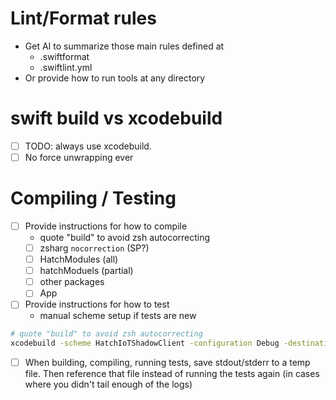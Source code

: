 
# Lint/Format rules
* Get AI to summarize those main rules defined at
  * .swiftformat
  * .swiftlint.yml
* Or provide how to run tools at any directory



# swift build vs xcodebuild
* [ ] TODO: always use xcodebuild. 
* [ ] No force unwrapping ever

# Compiling / Testing
* [ ] Provide instructions for how to compile
  * quote "build" to avoid zsh autocorrecting
  * [ ] zsharg `nocorrection` (SP?)
  * [ ] HatchModules (all)
  * [ ] hatchModuels (partial)
  * [ ] other packages
  * [ ] App 
* [ ] Provide instructions for how to test
  * manual scheme setup if tests are new

```zsh
# quote "build" to avoid zsh autocorrecting
xcodebuild -scheme HatchIoTShadowClient -configuration Debug -destination 'generic/platform=iOS' "build"
```


* [ ] When building, compiling, running tests, save stdout/stderr to a temp file. Then reference that file instead of running the tests again (in cases where you didn't tail enough of the logs)